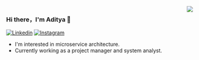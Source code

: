 <img align="right" src="https://github-readme-stats.vercel.app/api?username=dityaaa&show_icons=true&icon_color=CE1D2D&text_color=718096&bg_color=00000000&hide_title=true&hide_border=true&count_private=true" />

### Hi there，I'm Aditya 👋
[![Linkedin](https://img.shields.io/badge/-LinkedIn-blue?style=flat&logo=Linkedin&logoColor=white)](https://www.linkedin.com/in/dityaaa)
[![Instagram](https://img.shields.io/badge/-Instagram-c13584?style=flat&labelColor=c13584&logo=instagram&logoColor=white)](https://www.instagram.com/adityak.a)

- I'm interested in microservice architecture.
- Currently working as a project manager and system analyst.
